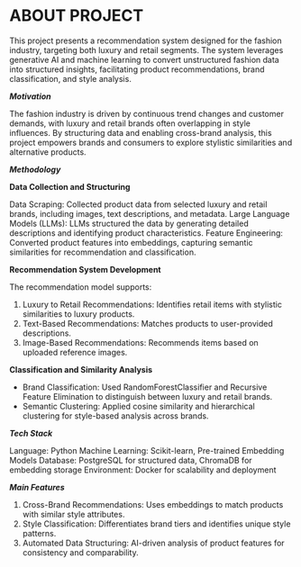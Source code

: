 # ABOUT PROJECT

This project presents a recommendation system designed for the fashion industry, targeting both luxury and retail segments. The system leverages generative AI and machine learning to convert unstructured fashion data into structured insights, facilitating product recommendations, brand classification, and style analysis.

**_Motivation_**

The fashion industry is driven by continuous trend changes and customer demands, with luxury and retail brands often overlapping in style influences. By structuring data and enabling cross-brand analysis, this project empowers brands and consumers to explore stylistic similarities and alternative products.

**_Methodology_**

**Data Collection and Structuring**

Data Scraping: Collected product data from selected luxury and retail brands, including images, text descriptions, and metadata.
Large Language Models (LLMs): LLMs structured the data by generating detailed descriptions and identifying product characteristics.
Feature Engineering: Converted product features into embeddings, capturing semantic similarities for recommendation and classification.

**Recommendation System Development**

The recommendation model supports:
1. Luxury to Retail Recommendations: Identifies retail items with stylistic similarities to luxury products.
2. Text-Based Recommendations: Matches products to user-provided descriptions.
3. Image-Based Recommendations: Recommends items based on uploaded reference images.
   
**Classification and Similarity Analysis**

- Brand Classification: Used RandomForestClassifier and Recursive Feature Elimination to distinguish between luxury and retail brands.
- Semantic Clustering: Applied cosine similarity and hierarchical clustering for style-based analysis across brands.

**_Tech Stack_**

Language: Python
Machine Learning: Scikit-learn, Pre-trained Embedding Models
Database: PostgreSQL for structured data, ChromaDB for embedding storage
Environment: Docker for scalability and deployment

**_Main Features_**

1. Cross-Brand Recommendations: Uses embeddings to match products with similar style attributes.
2. Style Classification: Differentiates brand tiers and identifies unique style patterns.
3. Automated Data Structuring: AI-driven analysis of product features for consistency and comparability.

